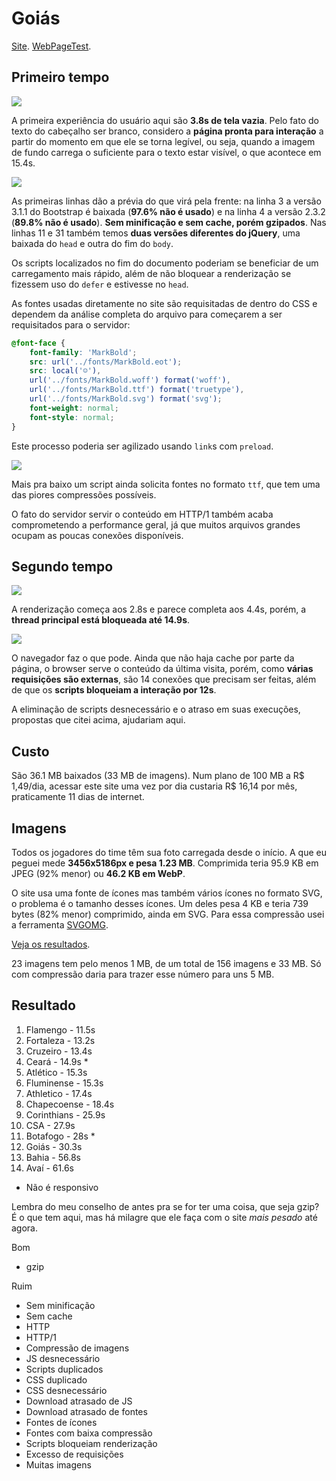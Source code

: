# Goiás

[Site](http://www.goiasec.com.br/). [WebPageTest](https://www.webpagetest.org/result/190422_ZH_5d89905c0e7d80980948fe63164b5785/).

## Primeiro tempo

![](imgs/filmstrip-first-view-run-1.png)

A primeira experiência do usuário aqui são **3.8s de tela vazia**. Pelo fato do texto do cabeçalho ser branco, considero a **página pronta para interação** a partir do momento em que ele se torna legível, ou seja, quando a imagem de fundo carrega o suficiente para o texto estar visível, o que acontece em 15.4s.

![](imgs/first-view-run-1.png)

As primeiras linhas dão a prévia do que virá pela frente: na linha 3 a versão 3.1.1 do Bootstrap é baixada (**97.6% não é usado**) e na linha 4 a versão 2.3.2 (**89.8% não é usado**). **Sem minificação e sem cache, porém gzipados**. Nas linhas 11 e 31 também temos **duas versões diferentes do jQuery**, uma baixada do `head` e outra do fim do `body`.

Os scripts localizados no fim do documento poderiam se beneficiar de um carregamento mais rápido, além de não bloquear a renderização se fizessem uso do `defer` e estivesse no `head`.

As fontes usadas diretamente no site são requisitadas de dentro do CSS e dependem da análise completa do arquivo para começarem a ser requisitados para o servidor:

```css
@font-face {
    font-family: 'MarkBold';
    src: url('../fonts/MarkBold.eot');
    src: local('☺'), 
    url('../fonts/MarkBold.woff') format('woff'), 
    url('../fonts/MarkBold.ttf') format('truetype'), 
    url('../fonts/MarkBold.svg') format('svg');
    font-weight: normal;
    font-style: normal;
}
```

Este processo poderia ser agilizado usando `link`s com `preload`.

![](imgs/fontes.png)

Mais pra baixo um script ainda solicita fontes no formato `ttf`, que tem uma das piores compressões possíveis.

O fato do servidor servir o conteúdo em HTTP/1 também acaba comprometendo a performance geral, já que muitos arquivos grandes ocupam as poucas conexões disponíveis.

## Segundo tempo

![](imgs/filmstrip-second-view-run-1.png)

A renderização começa aos 2.8s e parece completa aos 4.4s, porém, a **thread principal está bloqueada até 14.9s**.

![](imgs/second-view-run-1.png)

O navegador faz o que pode. Ainda que não haja cache por parte da página, o browser serve o conteúdo da última visita, porém, como **várias requisições são externas**, são 14 conexões que precisam ser feitas, além de que os **scripts bloqueiam a interação por 12s**.

A eliminação de scripts desnecessário e o atraso em suas execuções, propostas que citei acima, ajudariam aqui.

## Custo

São 36.1 MB baixados (33 MB de imagens). Num plano de 100 MB a R$ 1,49/dia, acessar este site uma vez por dia custaria R$ 16,14 por mês, praticamente 11 dias de internet.

## Imagens

Todos os jogadores do time têm sua foto carregada desde o início. A que eu peguei mede **3456x5186px e pesa 1.23 MB**. Comprimida teria 95.9 KB em JPEG (92% menor) ou **46.2 KB em WebP**.

O site usa uma fonte de ícones mas também vários ícones no formato SVG, o problema é o tamanho desses ícones. Um deles pesa 4 KB e teria 739 bytes (82% menor) comprimido, ainda em SVG. Para essa compressão usei a ferramenta [SVGOMG](https://jakearchibald.github.io/svgomg/).

[Veja os resultados](imgs/squoosh).

23 imagens tem pelo menos 1 MB, de um total de 156 imagens e 33 MB. Só com compressão daria para trazer esse número para uns 5 MB.

## Resultado

1. Flamengo - 11.5s
1. Fortaleza - 13.2s
1. Cruzeiro - 13.4s
1. Ceará - 14.9s *
1. Atlético - 15.3s
1. Fluminense - 15.3s
1. Athletico - 17.4s
1. Chapecoense - 18.4s
1. Corinthians - 25.9s
1. CSA - 27.9s
1. Botafogo - 28s *
1. Goiás - 30.3s
1. Bahia - 56.8s
1. Avaí - 61.6s

* Não é responsivo

Lembra do meu conselho de antes pra se for ter uma coisa, que seja gzip? É o que tem aqui, mas há milagre que ele faça com o site *mais pesado* até agora.

Bom
- gzip

Ruim
- Sem minificação
- Sem cache
- HTTP
- HTTP/1
- Compressão de imagens
- JS desnecessário
- Scripts duplicados
- CSS duplicado
- CSS desnecessário
- Download atrasado de JS
- Download atrasado de fontes
- Fontes de ícones
- Fontes com baixa compressão
- Scripts bloqueiam renderização
- Excesso de requisições
- Muitas imagens